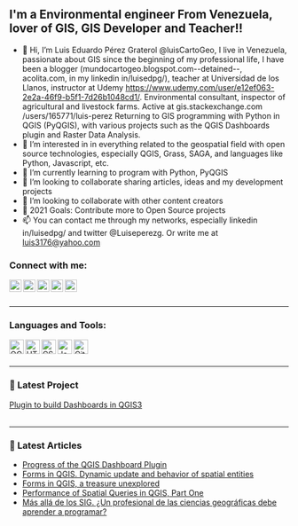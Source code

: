 ## I'm a Environmental engineer From Venezuela, lover of GIS, GIS Developer and Teacher!!
- 👋 Hi, I’m Luis Eduardo Pérez Graterol @luisCartoGeo, I live in Venezuela, passionate about GIS since the beginning of my professional life, I have been a blogger (mundocartogeo.blogspot.com--detained--, acolita.com, 
 in my linkedin in/luisedpg/), teacher at Universidad de los Llanos, instructor at Udemy https://www.udemy.com/user/e12ef063-2e2a-46f9-b5f1-7d26b1048cd1/. Environmental consultant, inspector of agricultural and livestock farms.
 Active at gis.stackexchange.com /users/165771/luis-perez
 Returning to GIS programming with Python in QGIS (PyQGIS), with various projects such as the QGIS Dashboards plugin and Raster Data Analysis. 
- 👀 I’m interested in in everything related to the geospatial field with open source technologies, especially QGIS, Grass, SAGA, and languages like Python, Javascript, etc.
- 🌱 I’m currently learning to program with Python, PyQGIS
- 💞️ I’m looking to collaborate sharing articles, ideas and my development projects
- 👯 I’m looking to collaborate with other content creators
- 🥅 2021 Goals: Contribute more to Open Source projects
- 📫 You can contact me through my networks, especially linkedin  in/luisedpg/ and twitter @Luiseperezg.  Or write me at luis3176@yahoo.com

### Connect with me:

[<img align="left" alt="Cursos Udemy" width="22px" src="https://cdn.jsdelivr.net/npm/simple-icons@5.8.1/icons/udemy.svg" />][udemy]
[<img align="left" alt="LuisGeo | YouTube" width="22px" src="https://cdn.jsdelivr.net/npm/simple-icons@v3/icons/youtube.svg" />][youtube]
[<img align="left" alt="LuisGeo  | Twitter" width="22px" src="https://cdn.jsdelivr.net/npm/simple-icons@v3/icons/twitter.svg" />][twitter]
[<img align="left" alt="LuisGeo  | LinkedIn" width="22px" src="https://cdn.jsdelivr.net/npm/simple-icons@v3/icons/linkedin.svg" />][linkedin]
[<img align="left" alt="LuisGeo  | Instagram" width="22px" src="https://cdn.jsdelivr.net/npm/simple-icons@v3/icons/instagram.svg" />][instagram]
<br />
<br />

---
### Languages and Tools:
[<img align="left" alt="QGIS3" width="26px" src="https://cdn.jsdelivr.net/npm/simple-icons@5.8.1/icons/qgis.svg" />][QGIS]
[<img align="left" alt="HTML5" width="26px" src="https://cdn.jsdelivr.net/npm/simple-icons@5.8.1/icons/html5.svg" />][HTML]
[<img align="left" alt="CSS3" width="26px" src="https://cdn.jsdelivr.net/npm/simple-icons@5.8.1/icons/css3.svg" />][CSS]
[<img align="left" alt="JavaScript" width="26px" src="https://cdn.jsdelivr.net/npm/simple-icons@5.8.1/icons/javascript.svg" />][JS]
[<img align="left" alt="GitHub" width="26px" src="https://cdn.jsdelivr.net/npm/simple-icons@5.8.1/icons/github.svg" />][GITHUB]
<br />
<br />

---
### 📕 Latest Project
[Plugin to build Dashboards in QGIS3](https://github.com/luisCartoGeo/QGIS_Dashboard/tree/master)
<br />
<br />

---
### 📕 Latest Articles
<!-- BLOG-POST-LIST:START -->
- [Progress of the QGIS Dashboard Plugin](https://www.linkedin.com/pulse/progress-qgis-dashboard-plugin-luis-eduardo-perez-graterol/)
- [Forms in QGIS. Dynamic update and behavior of spatial entities](https://www.linkedin.com/pulse/forms-qgis-dynamic-update-behavior-spatial-entities-perez-graterol/)
- [Forms in QGIS, a treasure unexplored](https://www.linkedin.com/pulse/forms-qgis-treasure-unexplored-luis-eduardo-perez-graterol/)
- [Performance of Spatial Queries in QGIS, Part One](https://www.linkedin.com/pulse/performance-spatial-queries-qgis-part-one-luis-eduardo-perez-graterol/)
- [Más allá de los SIG. ¿Un profesional de las ciencias geográficas debe aprender a programar?](https://www.linkedin.com/pulse/m%C3%A1s-all%C3%A1-de-los-sig-un-profesional-las-ciencias-debe-perez-graterol/)
<!-- BLOG-POST-LIST:END -->
<!---
luisCartoGeo/luisCartoGeo is a ✨ special ✨ repository because its `README.md` (this file) appears on your GitHub profile.
You can click the Preview link to take a look at your changes.
--->

[udemy]: https://www.udemy.com/user/e12ef063-2e2a-46f9-b5f1-7d26b1048cd1/
[twitter]: https://twitter.com/Luiseperezg/
[youtube]: https://www.youtube.com/channel/UCz6r4G7cpk_Fa9pjyCResLQ/
[instagram]: https://www.instagram.com/luis_eduardo_perezgratero/
[linkedin]: https://www.linkedin.com/in/luisedpg/
[QGIS]: https://qgis.org/es/
[HTML]: https://es.wikipedia.org/wiki/HTML5
[CSS]: https://es.wikipedia.org/wiki/Hoja_de_estilos_en_cascada/
[JS]: https://es.wikipedia.org/wiki/JavaScript/
[GITHUB]: https://github.com/
[PYTHON]: https://www.python.org/
